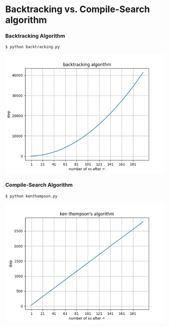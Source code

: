 # Backtracking vs. Compile-Search algorithm

### Backtracking Algorithm

```sh
$ python backtracking.py
```

![alt text](https://github.com/y1m1ng1in/Regular-Expression-Backtracking/blob/master/docs/backtracking%20algorithm.png)

### Compile-Search Algorithm

```s
$ python kenthompson.py
```

![alt text](https://github.com/y1m1ng1in/Regular-Expression-Backtracking/blob/master/docs/ken%20thompson's%20algorithm.png)